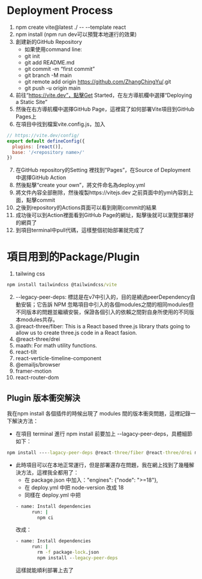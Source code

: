 # Deployment Process
1. npm create vite@latest ./ -- --template react
2. npm install (npm run dev可以預覽本地運行的效果)
3. 創建新的GitHub Repository
    - 如果使用command line:
    - git init
    - git add README.md
    - git commit -m “first commit”
    - git branch -M main
    - git remote add origin https://github.com/ZhangChingYu/<repository name>.git
    - git push -u origin main
4. 前往“https://vite.dev”，點擊Get Started，在左方導航欄中選擇“Deploying a Static Site”
5. 然後在右方導航欄中選擇GitHub Page，這裡寫了如何部署Vite項目到GitHub Pages上
6. 在項目中找到檔案vite.config.js，加入
``` js
// https://vite.dev/config/
export default defineConfig({
  plugins: [react()],
  base: '/<repository name>/'
})
```
7. 在GitHub repository的Setting 裡找到”Pages”，在Source of Deployment中選擇GitHub Action
8. 然後點擊“create your own”，將文件命名為deploy.yml
9. 將文件內容全部刪除，然後複製https://vitejs.dev 之前頁面中的yml內容到上面，點擊commit
10. 之後到repository的Actions頁面可以看到剛剛commit的結果
11. 成功後可以到Action裡面看到GitHub Page的網址，點擊後就可以瀏覽部署好的網頁了
12. 到項目terminal中pull代碼，這樣整個初始部署就完成了

# 項目用到的Package/Plugin
1. tailwing css
``` cmd
npm install tailwindcss @tailwindcss/vite
```
2. --legacy-peer-deps: 標誌是在v7中引入的，目的是繞過peerDependency自動安裝；它告訴 NPM 忽略項目中引入的各個modules之間的相同modules但不同版本的問題並繼續安裝，保證各個引入的依賴之間對自身所使用的不同版本modules共存。
3. @react-three/fiber: This is a React based three.js library thats going to allow us to create three.js code in a React fasion.
4. @react-three/drei
5. maath: For math utility functions.
6. react-tilt
7. react-verticle-timeline-component
8. @emailjs/browser
9. framer-motion
10. react-router-dom
## Plugin 版本衝突解決
我在npm install 各個插件的時候出現了 modules 間的版本衝突問題，這裡記錄一下解決方法：
- 在項目 terminal 進行 npm install 前要加上 --lagacy-peer-deps，具體細節如下：
``` cmd
npm install ----lagacy-peer-deps @react-three/fiber @react-three/drei maath react-tilt react-verticle-timeline-component @emailjs/browser framer-motion react-router-dom
```
- 此時項目可以在本地正常運行，但是部署還存在問題，我在網上找到了幾種解決方法，這裡我全都用了：
  - 在 package.json 中加入："engines": {"node": ">=18"},
  - 在 deploy.yml 中把 node-version 改成 18
  - 同樣在 deploy.yml 中把
  ``` cmd
  - name: Install dependencies
        run: | 
          npm ci
  ```
  改成：
  ``` cmd
  - name: Install dependencies
        run: | 
          rm -f package-lock.json
          npm install --legacy-peer-deps
  ```
  這樣就能順利部署上去了